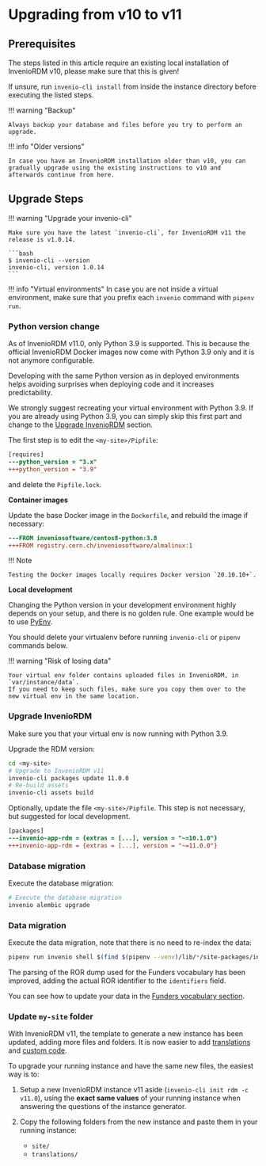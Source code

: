 # Upgrading from v10 to v11

## Prerequisites

The steps listed in this article require an existing local installation of InvenioRDM v10, please make sure that this is given!

If unsure, run `invenio-cli install` from inside the instance directory before executing the listed steps.

!!! warning "Backup"

    Always backup your database and files before you try to perform an upgrade.

!!! info "Older versions"

    In case you have an InvenioRDM installation older than v10, you can gradually upgrade using the existing instructions to v10 and afterwards continue from here.

## Upgrade Steps

!!! warning "Upgrade your invenio-cli"

    Make sure you have the latest `invenio-cli`, for InvenioRDM v11 the release is v1.0.14.

    ```bash
    $ invenio-cli --version
    invenio-cli, version 1.0.14
    ```

!!! info "Virtual environments"
    In case you are not inside a virtual environment, make sure that you prefix each `invenio` command with `pipenv run`.

### Python version change

As of InvenioRDM v11.0, only Python 3.9 is supported. This is because the official InvenioRDM Docker images now come
with Python 3.9 only and it is not anymore configurable.

Developing with the same Python version as in deployed environments helps avoiding surprises when deploying
code and it increases predictability.

We strongly suggest recreating your virtual environment with Python 3.9. If you are already using Python 3.9,
you can simply skip this first part and change to the [Upgrade InvenioRDM](#upgrade-inveniordm) section.

The first step is to edit the `<my-site>/Pipfile`:

```diff
[requires]
---python_version = "3.x"
+++python_version = "3.9"
```

and delete the `Pipfile.lock`.

**Container images**

Update the base Docker image in the `Dockerfile`, and rebuild the image if necessary:

```diff
---FROM inveniosoftware/centos8-python:3.8
+++FROM registry.cern.ch/inveniosoftware/almalinux:1
```

!!! Note

    Testing the Docker images locally requires Docker version `20.10.10+`.


**Local development**

Changing the Python version in your development environment highly
depends on your setup, and there is no golden rule.
One example would be to use [PyEnv](https://github.com/pyenv/pyenv).

You should delete your virtualenv before running `invenio-cli` or `pipenv` commands below.

!!! warning "Risk of losing data"

    Your virtual env folder contains uploaded files in InvenioRDM, in `var/instance/data`.
    If you need to keep such files, make sure you copy them over to the new virtual env in the same location.

### Upgrade InvenioRDM

Make sure you that your virtual env is now running with Python 3.9.

Upgrade the RDM version:

```bash
cd <my-site>
# Upgrade to InvenioRDM v11
invenio-cli packages update 11.0.0
# Re-build assets
invenio-cli assets build
```

Optionally, update the file `<my-site>/Pipfile`. This step is not necessary, but suggested for local development.

```diff
[packages]
---invenio-app-rdm = {extras = [...], version = "~=10.1.0"}
+++invenio-app-rdm = {extras = [...], version = "~=11.0.0"}
```

### Database migration

Execute the database migration:

```bash
# Execute the database migration
invenio alembic upgrade
```

### Data migration

Execute the data migration, note that there is no need to re-index the data:

```bash
pipenv run invenio shell $(find $(pipenv --venv)/lib/*/site-packages/invenio_app_rdm -name migrate_10_0_to_11_0.py)
```

The parsing of the ROR dump used for the Funders vocabulary has
been improved, adding the actual ROR identifier to the `identifiers` field.

You can see how to update your data in the [Funders vocabulary section](../../customize/vocabularies/funding.md).

### Update `my-site` folder

With InvenioRDM v11, the template to generate a new instance has been updated, adding more files and folders.
It is now easier to add [translations](../../contribute/translators-guide.md) and [custom code](../../develop/howtos/custom_code.md).

To upgrade your running instance and have the same new files, the easiest way is to:

1. Setup a new InvenioRDM instance v11 aside (`invenio-cli init rdm -c v11.0`), using the **exact same values** of your running instance when answering the questions of the instance generator.
2. Copy the following folders from the new instance and paste them in your running instance:

    - `site/`
    - `translations/`
